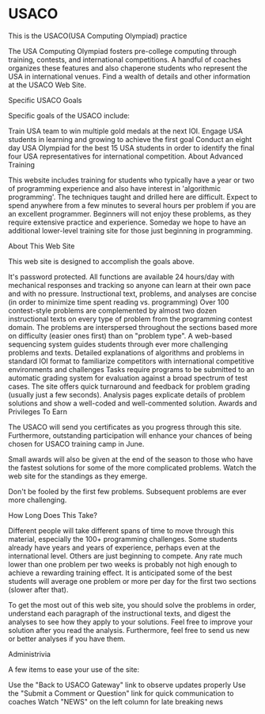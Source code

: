 USACO
=====

This is the USACO(USA Computing Olympiad) practice

The USA Computing Olympiad fosters pre-college computing through training, contests, and international competitions. A handful of coaches organizes these features and also chaperone students who represent the USA in international venues. Find a wealth of details and other information at the USACO Web Site.

Specific USACO Goals

Specific goals of the USACO include:

Train USA team to win multiple gold medals at the next IOI.
Engage USA students in learning and growing to achieve the first goal
Conduct an eight day USA Olympiad for the best 15 USA students in order to identify the final four USA representatives for international competition.
About Advanced Training

This website includes training for students who typically have a year or two of programming experience and also have interest in 'algorithmic programming'. The techniques taught and drilled here are difficult. Expect to spend anywhere from a few minutes to several hours per problem if you are an excellent programmer. Beginners will not enjoy these problems, as they require extensive practice and experience. Someday we hope to have an additional lower-level training site for those just beginning in programming.

About This Web Site

This web site is designed to accomplish the goals above.

It's password protected.
All functions are available 24 hours/day with mechanical responses and tracking so anyone can learn at their own pace and with no pressure.
Instructional text, problems, and analyses are concise (in order to minimize time spent reading vs. programming)
Over 100 contest-style problems are complemented by almost two dozen instructional texts on every type of problem from the programming contest domain.
The problems are interspersed throughout the sections based more on difficulty (easier ones first) than on "problem type".
A web-based sequencing system guides students through ever more challenging problems and texts.
Detailed explanations of algorithms and problems in standard IOI format to familiarize competitors with international competitive environments and challenges
Tasks require programs to be submitted to an automatic grading system for evaluation against a broad spectrum of test cases.
The site offers quick turnaround and feedback for problem grading (usually just a few seconds).
Analysis pages explicate details of problem solutions and show a well-coded and well-commented solution.
Awards and Privileges To Earn

The USACO will send you certificates as you progress through this site. Furthermore, outstanding participation will enhance your chances of being chosen for USACO training camp in June.

Small awards will also be given at the end of the season to those who have the fastest solutions for some of the more complicated problems. Watch the web site for the standings as they emerge.

Don't be fooled by the first few problems. Subsequent problems are ever more challenging.

How Long Does This Take?

Different people will take different spans of time to move through this material, especially the 100+ programming challenges. Some students already have years and years of experience, perhaps even at the international level. Others are just beginning to compete. Any rate much lower than one problem per two weeks is probably not high enough to achieve a rewarding training effect. It is anticipated some of the best students will average one problem or more per day for the first two sections (slower after that).

To get the most out of this web site, you should solve the problems in order, understand each paragraph of the instructional texts, and digest the analyses to see how they apply to your solutions. Feel free to improve your solution after you read the analysis. Furthermore, feel free to send us new or better analyses if you have them.

Administrivia

A few items to ease your use of the site:

Use the "Back to USACO Gateway" link to observe updates properly
Use the "Submit a Comment or Question" link for quick communication to coaches
Watch "NEWS" on the left column for late breaking news
